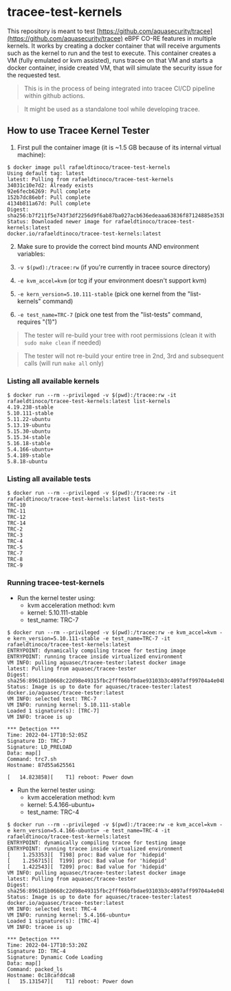 # tracee-test-kernels

This repository is meant to test [https://github.com/aquasecurity/tracee](https://github.com/aquasecurity/tracee) eBPF CO-RE features in multiple kernels. It works by creating a docker container that will receive arguments such as the kernel to run and the test to execute. This container creates a VM (fully emulated or kvm assisted), runs tracee on that VM and starts a docker container, inside created VM, that will simulate the security issue for the requested test.

> This is in the process of being integrated into tracee CI/CD pipeline within github actions.

> It might be used as a standalone tool while developing tracee.

## How to use Tracee Kernel Tester

1. First pull the container image (it is ~1.5 GB because of its internal virtual machine):

```
$ docker image pull rafaeldtinoco/tracee-test-kernels
Using default tag: latest
latest: Pulling from rafaeldtinoco/tracee-test-kernels
34031c10e7d2: Already exists
92e6fecb6269: Pull complete
152b7dc86ebf: Pull complete
4134b811a67d: Pull complete
Digest: sha256:b7f211f5e743f3df2256d9f6ab87ba027acb636edeaaa63836f87124885e353b
Status: Downloaded newer image for rafaeldtinoco/tracee-test-kernels:latest
docker.io/rafaeldtinoco/tracee-test-kernels:latest
```

2. Make sure to provide the correct bind mounts AND environment variables:

1. `-v $(pwd):/tracee:rw` (if you're currently in tracee source directory)
2. `-e kvm_accel=kvm` (or tcg if your environment doesn't support kvm)
3. `-e kern_version=5.10.111-stable` (pick one kernel from the "list-kernels" command)
4. `-e test_name=TRC-7` (pick one test from the "list-tests" command, requires "(1)")

> The tester will re-build your tree with root permissions (clean it with `sudo make clean` if needed)

> The tester will not re-build your entire tree in 2nd, 3rd and subsequent calls (will run `make all` only)

### Listing all available kernels

```
$ docker run --rm --privileged -v $(pwd):/tracee:rw -it rafaeldtinoco/tracee-test-kernels:latest list-kernels
4.19.238-stable
5.10.111-stable
5.11.22-ubuntu
5.13.19-ubuntu
5.15.30-ubuntu
5.15.34-stable
5.16.18-stable
5.4.166-ubuntu+
5.4.189-stable
5.8.18-ubuntu
```

### Listing all available tests

```
$ docker run --rm --privileged -v $(pwd):/tracee:rw -it rafaeldtinoco/tracee-test-kernels:latest list-tests
TRC-10
TRC-11
TRC-12
TRC-14
TRC-2
TRC-3
TRC-4
TRC-5
TRC-7
TRC-8
TRC-9
```

### Running tracee-test-kernels

- Run the kernel tester using:
  - kvm acceleration method: kvm
  - kernel: 5.10.111-stable
  - test_name: TRC-7

```
$ docker run --rm --privileged -v $(pwd):/tracee:rw -e kvm_accel=kvm -e kern_version=5.10.111-stable -e test_name=TRC-7 -it rafaeldtinoco/tracee-test-kernels:latest
ENTRYPOINT: dynamically compiling tracee for testing image
ENTRYPOINT: running tracee inside virtualized environment
VM INFO: pulling aquasec/tracee-tester:latest docker image
latest: Pulling from aquasec/tracee-tester
Digest: sha256:8961d1b0668c22d98e49315fbc2fff66bfbdae93103b3c4097aff99704a4e04b
Status: Image is up to date for aquasec/tracee-tester:latest
docker.io/aquasec/tracee-tester:latest
VM INFO: selected test: TRC-7
VM INFO: running kernel: 5.10.111-stable
Loaded 1 signature(s): [TRC-7]
VM INFO: tracee is up

*** Detection ***
Time: 2022-04-17T10:52:05Z
Signature ID: TRC-7
Signature: LD_PRELOAD
Data: map[]
Command: trc7.sh
Hostname: 87d55a625561

[   14.823858][    T1] reboot: Power down
```

- Run the kernel tester using:
  - kvm acceleration method: kvm
  - kernel: 5.4.166-ubuntu+
  - test_name: TRC-4

```
$ docker run --rm --privileged -v $(pwd):/tracee:rw -e kvm_accel=kvm -e kern_version=5.4.166-ubuntu+ -e test_name=TRC-4 -it rafaeldtinoco/tracee-test-kernels:latest
ENTRYPOINT: dynamically compiling tracee for testing image
ENTRYPOINT: running tracee inside virtualized environment
[    1.253353][  T198] proc: Bad value for 'hidepid'
[    1.256715][  T199] proc: Bad value for 'hidepid'
[    1.422543][  T209] proc: Bad value for 'hidepid'
VM INFO: pulling aquasec/tracee-tester:latest docker image
latest: Pulling from aquasec/tracee-tester
Digest: sha256:8961d1b0668c22d98e49315fbc2fff66bfbdae93103b3c4097aff99704a4e04b
Status: Image is up to date for aquasec/tracee-tester:latest
docker.io/aquasec/tracee-tester:latest
VM INFO: selected test: TRC-4
VM INFO: running kernel: 5.4.166-ubuntu+
Loaded 1 signature(s): [TRC-4]
VM INFO: tracee is up

*** Detection ***
Time: 2022-04-17T10:53:20Z
Signature ID: TRC-4
Signature: Dynamic Code Loading
Data: map[]
Command: packed_ls
Hostname: 0c18cafddca8
[   15.131547][    T1] reboot: Power down
```
